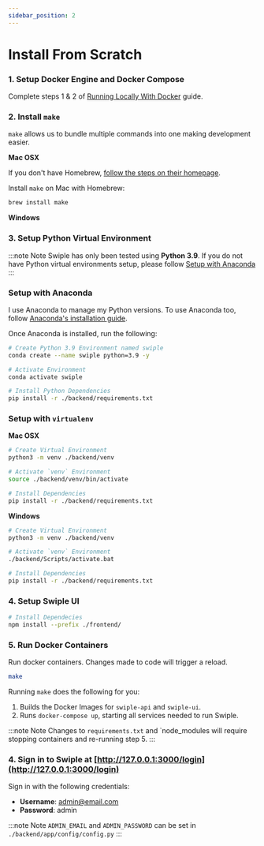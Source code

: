 ```yaml
---
sidebar_position: 2
---
```


# Install From Scratch


### 1. Setup Docker Engine and Docker Compose

Complete steps 1 & 2 of [Running Locally With Docker](../../docs/installation/run-locally-with-docker) guide.

### 2. Install `make`

`make` allows us to bundle multiple commands into one making development easier.

**Mac OSX**

If you don't have Homebrew, [follow the steps on their homepage](https://brew.sh/).

Install `make` on Mac with Homebrew:
```bash
brew install make
```


**Windows**




### 3. Setup Python Virtual Environment

:::note Note
Swiple has only been tested using **Python 3.9**. If you do not have Python virtual environments setup, please follow [Setup with Anaconda](#setup-with-anaconda)
:::

### Setup with Anaconda ###

I use Anaconda to manage my Python versions. To use Anaconda too, follow [Anaconda's installation guide](https://docs.anaconda.com/anaconda/install/).

Once Anaconda is installed, run the following:

```bash
# Create Python 3.9 Environment named swiple
conda create --name swiple python=3.9 -y

# Activate Environment
conda activate swiple

# Install Python Dependencies
pip install -r ./backend/requirements.txt
```

### Setup with `virtualenv` ###


**Mac OSX**
```bash
# Create Virtual Environment
python3 -m venv ./backend/venv

# Activate `venv` Environment
source ./backend/venv/bin/activate

# Install Dependencies
pip install -r ./backend/requirements.txt
```

**Windows**
```bash
# Create Virtual Environment
python3 -m venv ./backend/venv

# Activate `venv` Environment
./backend/Scripts/activate.bat

# Install Dependencies
pip install -r ./backend/requirements.txt
```


### 4. Setup Swiple UI
```bash
# Install Dependecies
npm install --prefix ./frontend/
```


### 5. Run Docker Containers

Run docker containers. Changes made to code will trigger a reload.

```bash
make
```

Running `make` does the following for you:
1. Builds the Docker Images for `swiple-api` and `swiple-ui`.
2. Runs `docker-compose up`, starting all services needed to run Swiple.

:::note Note
Changes to `requirements.txt` and `node_modules will require stopping containers and re-running step 5.
:::


### 4. Sign in to Swiple at [http://127.0.0.1:3000/login](http://127.0.0.1:3000/login)
Sign in with the following credentials:
- **Username**: admin@email.com
- **Password**: admin

:::note Note
`ADMIN_EMAIL` and `ADMIN_PASSWORD` can be set in `./backend/app/config/config.py` 
:::
